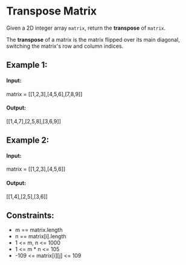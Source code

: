 # Transpose Matrix

Given a 2D integer array `matrix`, return the **transpose** of `matrix`.

The **transpose** of a matrix is the matrix flipped over its main diagonal, switching the matrix's row and column indices.



## Example 1:
#### Input: 

matrix = [[1,2,3],[4,5,6],[7,8,9]]

#### Output: 

[[1,4,7],[2,5,8],[3,6,9]]



## Example 2:

#### Input: 
matrix = [[1,2,3],[4,5,6]]

#### Output: 

[[1,4],[2,5],[3,6]]
 


## Constraints:
- m == matrix.length
- n == matrix[i].length
- 1 <= m, n <= 1000
- 1 <= m * n <= 105
- -109 <= matrix[i][j] <= 109
